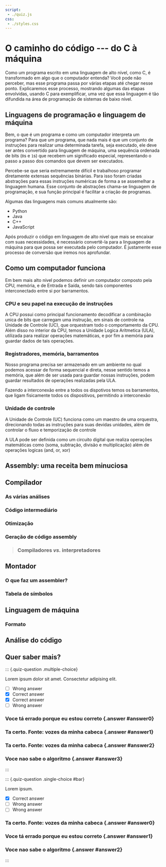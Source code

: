 ```yaml
---
script:
 - ./quiz.js
css:
 - ./styles.css
---
```


# O caminho do código --- do C à máquina

Como um programa escrito em uma linguagem de alto nível, como C, é transformado em
algo que o computador entenda? Você pode não perceber, mas esse programa passa por
várias etapas até chegar nesse ponto. Explicaremos esse processo, mostrando algumas
das etapas envolvidas, usando C para exemplificar, uma vez que essa linguagem é tão
difundida na área de programação de sistemas de baixo nível.

## Linguagens de programação e linguagem de máquina

Bem, o que é um programa e como um computador interpreta um programa? Para que um
programa, que nada mais é que um conjunto de instruções para realizar uma determinada
tarefa, seja executado, ele deve ser antes convertido para linguagem de máquina, uma
sequência ordenada de bits (`0`s e `1`s) que recebem um significado especial,
representando o passo a passo dos comandos que devem ser executados.

Percebe-se que seria extremamente difícil e trabalhoso programar diretamente extensas
sequências binárias. Para isso foram criadas abstrações para essas instruções numéricas 
de forma a se assemelhar a linguagem humana. Esse conjunto de abstrações chama-se
linguagem de programação, e sua função principal é facilitar a criação de programas. 

Algumas das linguagens mais comuns atualmente são:

 * Python
 * Java
 * C++
 * JavaScript

Após produzir o código em linguagem de alto nível que mais se encaixar com suas
necessidades, é necessário convertê-la para a linguagem de máquina para que possa ser
executada pelo computador. É justamente esse processo de conversão que iremos nos aprofundar.

## Como um computador funciona 

Em bem mais alto nível podemos definir um computador composto pela CPU, memória, e 
 de Entrada e Saída, sendo tais componentes interconectado entre si por barramentos.

### CPU e seu papel na execução de instruções
A CPU possui como principal funcionamento decodificar a combinação unica de bits que 
carregam uma instrução, em sinais de controle na Unidade de Controle (UC), que orquestram 
todo o comportamento da CPU. Além disso no interior da CPU, temos a Unidade Logica Aritmetica 
(ULA), utilizada para realizar operações matemáticas, e por fim a memória para guardar dados 
de tais operações.

### Registradores, memória, barramentos

Nosso programa precisa ser armazenado em um ambiente no qual podemos acessar de forma
 sequencial e direta, nesse sentido temos a memória, que além de ser usada para guardar
  nossas instruções, podem guardar resultados de operações realizadas pela ULA.

Fazendo a interconexão entre a todos os dispotivos temos os barramentos, que ligam 
fisicamente todos os dispositivos, permitindo a interconexão

### Unidade de controle

A Unidade de Controle (UC) funciona como um maestro de uma orquestra, direcionando
 todas as instruções para suas devidas unidades, além de controlar o fluxo e 
 temporização de controle

A ULA pode ser definida como um circuito digital que realiza operações matemáticas
 como (soma, subtração, divisão e multiplicação) além de operações logicas (and, or, xor)

## Assembly: uma receita bem minuciosa

## Compilador

### As várias análises

### Código intermediário

### Otimização

### Geração de código assembly

> ### Compiladores *vs.* interpretadores
> 
> 

## Montador

### O que faz um assembler?

### Tabela de símbolos

## Linguagem de máquina

### Formato

## Análise do código

## Quer saber mais?

::: {.quiz-question .multiple-choice}

Lorem ipsum dolor sit amet. Consectetur adipising elit.

 - [ ] Wrong answer
 - [x] Correct answer
 - [x] Correct answer
 - [ ] Wrong answer

### Voce tá errado porque eu estou correto {.answer #answer0}

### Ta certo. Fonte: vozes da minha cabeca {.answer #answer1}

### Ta certo. Fonte: vozes da minha cabeca {.answer #answer2}

### Voce nao sabe o algoritmo {.answer #answer3}

:::

::: {.quiz-question .single-choice #bar}

Lorem ipsum.

 - [x] Correct answer
 - [ ] Wrong answer
 - [ ] Wrong answer

### Ta certo. Fonte: vozes da minha cabeca {.answer #answer0}

### Voce tá errado porque eu estou correto {.answer #answer1}

### Voce nao sabe o algoritmo {.answer #answer2}

:::

<!-- não há necessidade de uma seção dedicada para referências (use footnotes Markdown) -->
